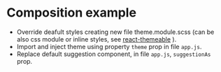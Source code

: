 # Composition example

- Override deafult styles creating new file theme.module.scss (can be also css module or inline styles, see [react-themeable](https://github.com/markdalgleish/react-themeable) ).
- Import and inject theme using property ```theme``` prop in file ```app.js```.
- Replace default suggestion component, in file ```app.js```, ```suggestionAs``` prop.
